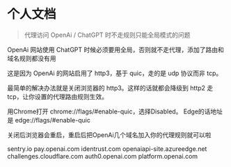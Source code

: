 # 个人文档

> 代理访问 OpenAi / ChatGPT 时不走规则只能全局模式的问题

OpenAi 网站使用 ChatGPT 时候必须要用全局，否则就不走代理，添加了路由和域名规则都没有用

这是因为 OpenAi 的网站启用了 http3，基于 quic，走的是 udp 协议而非 tcp。

最简单的解决办法就是关闭浏览器的 http3。这样的话就都会降级到 http2 走 tcp，让你设置的代理路由规则生效。

用Chrome打开 chrome://flags/#enable-quic，选择Disabled。
Edge的话地址是 edge://flags/#enable-quic

关闭后浏览器会重启，重启后把OpenAi几个域名加入你的代理规则就可以啦

sentry.io
pay.openai.com
identrust.com
openaiapi-site.azureedge.net
challenges.cloudflare.com
auth0.openai.com
platform.openai.com
